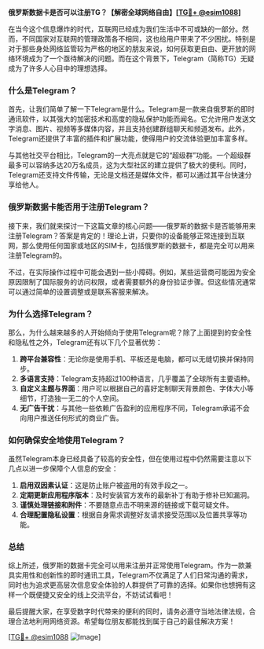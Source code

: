 **俄罗斯数据卡是否可以注册TG？【解密全球网络自由】[[TG💪+ @esim1088](https://t.me/s/esim1088)]**

在当今这个信息爆炸的时代，互联网已经成为我们生活中不可或缺的一部分。然而，不同国家对互联网的管理政策各不相同，这也给用户带来了不少困扰。特别是对于那些身处网络监管较为严格的地区的朋友来说，如何获取更自由、更开放的网络环境成为了一个亟待解决的问题。而在这个背景下，Telegram（简称TG）无疑成为了许多人心目中的理想选择。

### **什么是Telegram？**

首先，让我们简单了解一下Telegram是什么。Telegram是一款来自俄罗斯的即时通讯软件，以其强大的加密技术和高度的隐私保护功能而闻名。它允许用户发送文字消息、图片、视频等多媒体内容，并且支持创建群组聊天和频道发布。此外，Telegram还提供了丰富的插件和扩展功能，使得用户的交流体验更加丰富多样。

与其他社交平台相比，Telegram的一大亮点就是它的“超级群”功能。一个超级群最多可以容纳多达20万名成员，这为大型社区的建立提供了极大的便利。同时，Telegram还支持文件传输，无论是文档还是媒体文件，都可以通过其平台快速分享给他人。

### **俄罗斯数据卡能否用于注册Telegram？**

接下来，我们就来探讨一下这篇文章的核心问题——俄罗斯的数据卡是否能够用来注册Telegram？答案是肯定的！理论上讲，只要你的设备能够正常连接到互联网，那么使用任何国家或地区的SIM卡，包括俄罗斯的数据卡，都是完全可以用来注册Telegram的。

不过，在实际操作过程中可能会遇到一些小障碍。例如，某些运营商可能因为安全原因限制了国际服务的访问权限，或者需要额外的身份验证步骤。但这些情况通常可以通过简单的设置调整或是联系客服来解决。

### **为什么选择Telegram？**

那么，为什么越来越多的人开始倾向于使用Telegram呢？除了上面提到的安全性和隐私性之外，Telegram还有以下几个显著优势：

1. **跨平台兼容性**：无论你是使用手机、平板还是电脑，都可以无缝切换并保持同步。
2. **多语言支持**：Telegram支持超过100种语言，几乎覆盖了全球所有主要语种。
3. **自定义主题与界面**：用户可以根据自己的喜好定制聊天背景颜色、字体大小等细节，打造独一无二的个人空间。
4. **无广告干扰**：与其他一些依赖广告盈利的应用程序不同，Telegram承诺不会向用户推送任何形式的商业广告。

### **如何确保安全地使用Telegram？**

虽然Telegram本身已经具备了较高的安全性，但在使用过程中仍然需要注意以下几点以进一步保障个人信息的安全：

1. **启用双因素认证**：这是防止账户被盗用的有效手段之一。
2. **定期更新应用程序版本**：及时安装官方发布的最新补丁有助于修补已知漏洞。
3. **谨慎处理链接和附件**：不要随意点击不明来源的链接或下载可疑文件。
4. **合理配置隐私设置**：根据自身需求调整好友请求接受范围以及位置共享等功能。

### **总结**

综上所述，俄罗斯的数据卡完全可以用来注册并正常使用Telegram。作为一款兼具实用性和创新性的即时通讯工具，Telegram不仅满足了人们日常沟通的需求，同时也为追求更高层次信息安全体验的人群提供了可靠的选择。如果你也想拥有这样一个既便捷又安全的线上交流平台，不妨试试看吧！

最后提醒大家，在享受数字时代带来的便利的同时，请务必遵守当地法律法规，合理合法地利用网络资源。希望每位朋友都能找到属于自己的最佳解决方案！

[[TG💪+ @esim1088](https://t.me/s/esim1088) ![Image](https://i.postimg.cc/4NQfJmqS/Snipaste-2025-05-13-00-14-12.png)]